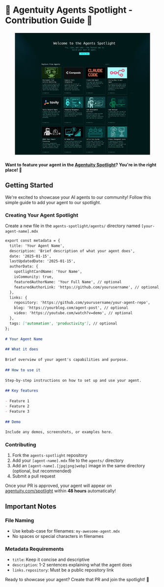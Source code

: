 # 🚀 Agentuity Agents Spotlight - Contribution Guide 🌟

<div align="center">
  <img src="./.github/agents-spotlight.png" alt="Agentuity Spotlight" style="max-width: 440px; margin: 1.5rem auto; display: block;" />
</div>

**Want to feature your agent in the [Agentuity Spotlight](https://agentuity.com/spotlight)? You're in the right place! 🤖**

## Getting Started

We're excited to showcase your AI agents to our community! Follow this simple guide to add your agent to our spotlight.

### Creating Your Agent Spotlight

Create a new file in the `agents-spotlight/agents/` directory named `[your-agent-name].mdx`

```markdown
export const metadata = {
  title: 'Your Agent Name',
  description: 'Brief description of what your agent does',
  date: '2025-01-15',
  lastUpdatedDate: '2025-01-15',
  authorData: {
    spotlightCardName: 'Your Name',
    isCommunity: true,
    featuredAuthorName: 'Your Full Name', // optional
    featuredAuthorLink: 'https://github.com/yourusername', // optional
  },
  links: {
    repository: 'https://github.com/yourusername/your-agent-repo',
    blog: 'https://yourblog.com/agent-post', // optional
    video: 'https://youtube.com/watch?v=demo', // optional
  },
  tags: ['automation', 'productivity'], // optional
};

# Your Agent Name

## What it does

Brief overview of your agent's capabilities and purpose.

## How to use it

Step-by-step instructions on how to set up and use your agent.

## Key features

- Feature 1
- Feature 2
- Feature 3

## Demo

Include any demos, screenshots, or examples here.
```

### Contributing

1. Fork the `agents-spotlight` repository
2. Add your `[agent-name].mdx` file to the `agents/` directory
3. Add an `[agent-name].[jpg|png|webp]` image in the same directory (optional, but recommended)
4. Submit a pull request

Once your PR is approved, your agent will appear on [agentuity.com/spotlight](https://agentuity.com/spotlight) within **48 hours** automatically!

## Important Notes

### File Naming

- Use kebab-case for filenames: `my-awesome-agent.mdx`
- No spaces or special characters in filenames

### Metadata Requirements

- `title`: Keep it concise and descriptive
- `description`: 1-2 sentences explaining what the agent does
- `links.repository`: Must be a public repository link

Ready to showcase your agent? Create that PR and join the spotlight! 🚀
